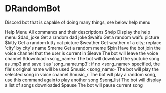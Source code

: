 # DRandomBot

Discord bot that is capable of doing many things, see below help menu

Help Menu
All commands and their descriptions
$help
Display the help menu
$dad_joke
Get a random dad joke
$waifu
Get a random waifu picture
$kitty
Get a random kitty cat picture
$weather <city>
Get weather of a city; replace 'city' by city's name
$meme
Get a random meme
$join
Have the bot join the voice channel that the user is current in
$leave
The bot will leave the voice channel
$download <url> <song_name>
The bot will download the youtube song as .mp3 and save it as 'song_name.mp3'; if no <song_name> specified, the file's original name will be used
$music <song_name>
The bot will play the selected song in voice channel
$music_r
The bot will play a random song, use this command again to play another song
$song_list
The bot will display a list of songs downloaded
$pause
The bot will pause current song

